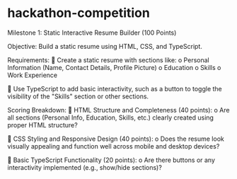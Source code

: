 # hackathon-competition

Milestone 1: Static Interactive Resume Builder (100 Points) 

Objective: 
Build a static resume using HTML, CSS, and TypeScript. 

Requirements: 
 Create a static resume with sections like: 
o Personal Information (Name, Contact Details, Profile Picture) 
o Education 
o Skills 
o Work Experience 

 Use TypeScript to add basic interactivity, such as a button to toggle the visibility of the 
"Skills" section or other sections. 

Scoring Breakdown: 
 HTML Structure and Completeness (40 points): 
o Are all sections (Personal Info, Education, Skills, etc.) clearly created using proper 
HTML structure? 

 CSS Styling and Responsive Design (40 points): 
o Does the resume look visually appealing and function well across mobile and 
desktop devices? 

 Basic TypeScript Functionality (20 points): 
o Are there buttons or any interactivity implemented (e.g., show/hide sections)? 
